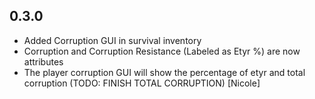 ## 0.3.0

- Added Corruption GUI in survival inventory
- Corruption and Corruption Resistance (Labeled as Etyr %) are now attributes
- The player corruption GUI will show the percentage of etyr and total corruption (TODO: FINISH TOTAL CORRUPTION) [Nicole]
